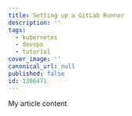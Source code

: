 ```yaml
---
title: Setting up a GitLab Runner
description: ''
tags:
  - kubernetes
  - devops
  - tutorial
cover_image: ''
canonical_url: null
published: false
id: 1306471
---
```

My article content
